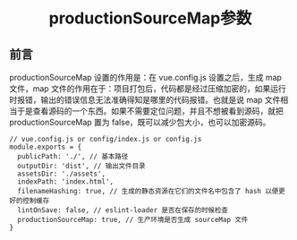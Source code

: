# <center>productionSourceMap参数</center>

## 前言

productionSourceMap 设置的作用是：在 vue.config.js 设置之后，生成 map 文件，map 文件的作用在于：项目打包后，代码都是经过压缩加密的，如果运行时报错，输出的错误信息无法准确得知是哪里的代码报错。也就是说 map 文件相当于是查看源码的一个东西。如果不需要定位问题，并且不想被看到源码，就把 productionSourceMap 置为 false，既可以减少包大小，也可以加密源码。

```
// vue.config.js or config/index.js or config.js
module.exports = {
  publicPath: './', // 基本路径
  outputDir: 'dist', // 输出文件目录
  assetsDir: './assets',
  indexPath: 'index.html',
  filenameHashing: true, // 生成的静态资源在它们的文件名中包含了 hash 以便更好的控制缓存
  lintOnSave: false, // eslint-loader 是否在保存的时候检查
  productionSourceMap: true, // 生产环境是否生成 sourceMap 文件
}

```
